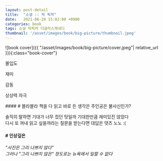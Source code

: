 ```yaml
---
layout: post-detail
title:  "소설 :: 빅 픽처"
date:   2021-06-20 15:02:00 +0900
categories: book
tags: 소설 빅픽처 더글라스케네디
thumbnail: '/asset/images/book/big-picture/thumbnail.jpeg'
---
```


<div markdown="1" class="text-center">
![book cover]({{ "/asset/images/book/big-picture/cover.jpeg"| relative_url }}){:class="book-cover"}
</div>

<div class="book-evaluation-wrapper mt-2">
    <p class="title">몰입도</p> 
    <div class="rating-container">
        <i class="icon rating full"></i>
        <i class="icon rating full"></i>
        <i class="icon rating full"></i>
        <i class="icon rating"></i>
        <i class="icon rating"></i>
    </div>
</div>
<div class="book-evaluation-wrapper">
    <p class="title">재미</p> 
    <div class="rating-container">
        <i class="icon rating full"></i>
        <i class="icon rating full"></i>
        <i class="icon rating full"></i>
        <i class="icon rating"></i>
        <i class="icon rating"></i>
    </div>
</div>
<div class="book-evaluation-wrapper">
    <p class="title">감동</p> 
    <div class="rating-container">
        <i class="icon rating full"></i>
        <i class="icon rating full"></i>
        <i class="icon rating"></i>
        <i class="icon rating"></i>
        <i class="icon rating"></i>
    </div>
</div>
<div class="book-evaluation-wrapper">
    <p class="title">상상력 자극</p> 
    <div class="rating-container">
        <i class="icon rating full"></i>
        <i class="icon rating full"></i>
        <i class="icon rating full"></i>
        <i class="icon rating"></i>
        <i class="icon rating"></i>
    </div>
</div>


<div markdown="1" class="d-flex justify-center mt-3 mb-4">
<div markdown="1">
#### # 블라블라   
책을 다 읽고 바로 든 생각은 주인공은 불사신인가?

    
솔직히 말하면 기대가 너무 컸던 탓일까 기대한만큼 재미있진 않았다   
다시 또 꺼내 읽고 싶을까라는 질문을 받는다면 대답은 댓츠 노노 :(

#### # 인상깊은
*"사진은 그리 나쁘지 않다"   
그러나 "그리 나쁘지 않은" 정도로는 뉴욕에서 일할 수 없다*



</div>
</div>


